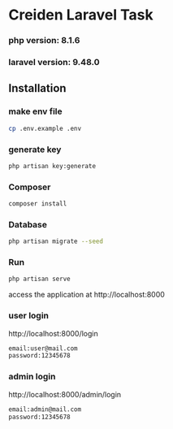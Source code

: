 # Creiden Laravel Task
### php version: 8.1.6
### laravel version: 9.48.0
## Installation
### make env file
```bash
cp .env.example .env
```
### generate key
```bash
php artisan key:generate
```
### Composer
```bash
composer install
```
### Database
```bash
php artisan migrate --seed
```
### Run
```bash
php artisan serve
```
access the application at http://localhost:8000
### user login
http://localhost:8000/login
```bash
email:user@mail.com
password:12345678
```
### admin login
http://localhost:8000/admin/login
```bash
email:admin@mail.com
password:12345678
```


